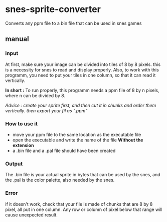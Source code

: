 # snes-sprite-converter
Converts any ppm file to a bin file that can be used in snes games

## manual

### input
At first, make sure your image can be divided into tiles of 8 by 8 pixels. this is a necessity for snes to read and display properly.
Also, to work with this programm, you need to put your tiles in one column, so that it can read it vertically.

**In short :** To run properly, this programm needs a ppm file of 8 by n pixels, where n can be divided by 8.

*Advice : create your sprite first, and then cut it in chunks and order them vertically. then export your fil as ".ppm"*

### How to use it
- move your ppm file to the same location as the executable file
- open the executable and write the name of the file **Without the extension**
- a .bin file and a .pal file should have been created

### Output
The .bin file is your actual sprite in bytes that can be used by the snes, and the .pal is the color palette, also needed by the snes.

### Error
if it doesn't work, check that your file is made of chunks that are 8 by 8 pixel, all put in one column.
Any row or column of pixel below that range will cause unexpected result.
